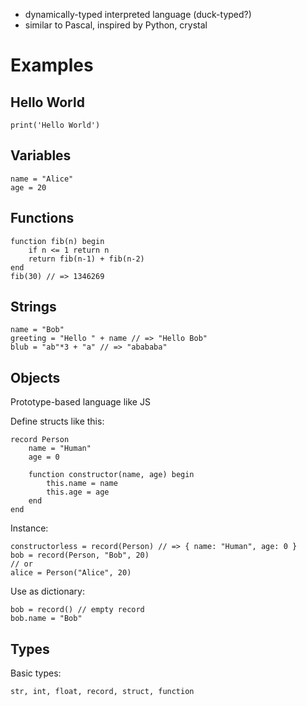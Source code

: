 - dynamically-typed interpreted language (duck-typed?)
- similar to Pascal, inspired by Python, crystal

# Examples

## Hello World

```
print('Hello World')
```

## Variables

```
name = "Alice"
age = 20
```

## Functions

```
function fib(n) begin
    if n <= 1 return n
    return fib(n-1) + fib(n-2)
end
fib(30) // => 1346269
```

## Strings

```
name = "Bob"
greeting = "Hello " + name // => "Hello Bob"
blub = "ab"*3 + "a" // => "abababa"
```

## Objects

Prototype-based language like JS

Define structs like this:

```
record Person
    name = "Human"
    age = 0

    function constructor(name, age) begin
        this.name = name
        this.age = age
    end
end
```

Instance:

```
constructorless = record(Person) // => { name: "Human", age: 0 }
bob = record(Person, "Bob", 20)
// or
alice = Person("Alice", 20)
```

Use as dictionary:

```
bob = record() // empty record
bob.name = "Bob"
```

## Types

Basic types:

```
str, int, float, record, struct, function
```
